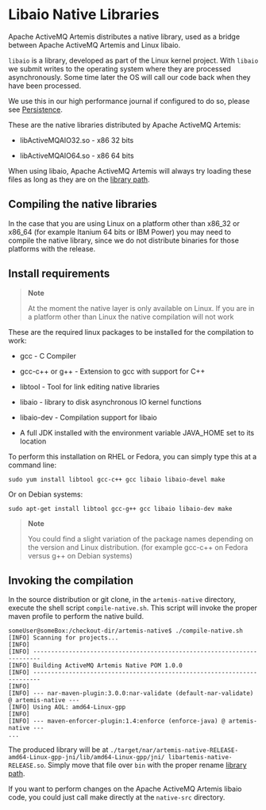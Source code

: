 # Libaio Native Libraries

Apache ActiveMQ Artemis distributes a native library, used as a bridge between Apache ActiveMQ Artemis
and Linux libaio.

`libaio` is a library, developed as part of the Linux kernel project.
With `libaio` we submit writes to the operating system where they are
processed asynchronously. Some time later the OS will call our code back
when they have been processed.

We use this in our high performance journal if configured to do so,
please see [Persistence](persistence.md).

These are the native libraries distributed by Apache ActiveMQ Artemis:

-   libActiveMQAIO32.so - x86 32 bits

-   libActiveMQAIO64.so - x86 64 bits

When using libaio, Apache ActiveMQ Artemis will always try loading these files as long
as they are on the [library path](#using-server.library.path).

## Compiling the native libraries

In the case that you are using Linux on a platform other than x86\_32 or
x86\_64 (for example Itanium 64 bits or IBM Power) you may need to
compile the native library, since we do not distribute binaries for
those platforms with the release.

## Install requirements

> **Note**
>
> At the moment the native layer is only available on Linux. If you are
> in a platform other than Linux the native compilation will not work

These are the required linux packages to be installed for the compilation to work:

-   gcc - C Compiler

-   gcc-c++ or g++ - Extension to gcc with support for C++

-   libtool - Tool for link editing native libraries

-   libaio - library to disk asynchronous IO kernel functions

-   libaio-dev - Compilation support for libaio

-   A full JDK installed with the environment variable JAVA\_HOME set to
    its location

To perform this installation on RHEL or Fedora, you can simply type this at a command line:

    sudo yum install libtool gcc-c++ gcc libaio libaio-devel make

Or on Debian systems:

    sudo apt-get install libtool gcc-g++ gcc libaio libaio-dev make

> **Note**
>
> You could find a slight variation of the package names depending on
> the version and Linux distribution. (for example gcc-c++ on Fedora
> versus g++ on Debian systems)

## Invoking the compilation

In the source distribution or git clone, in the `artemis-native` directory, execute the shell
script `compile-native.sh`. This script will invoke the proper maven profile to perform the native build.

    someUser@someBox:/checkout-dir/artemis-native$ ./compile-native.sh
    [INFO] Scanning for projects...
    [INFO]
    [INFO] ------------------------------------------------------------------------
    [INFO] Building ActiveMQ Artemis Native POM 1.0.0
    [INFO] ------------------------------------------------------------------------
    [INFO]
    [INFO] --- nar-maven-plugin:3.0.0:nar-validate (default-nar-validate) @ artemis-native ---
    [INFO] Using AOL: amd64-Linux-gpp
    [INFO]
    [INFO] --- maven-enforcer-plugin:1.4:enforce (enforce-java) @ artemis-native ---
    ...

The produced library will be at
`./target/nar/artemis-native-RELEASE-amd64-Linux-gpp-jni/lib/amd64-Linux-gpp/jni/
libartemis-native-RELEASE.so`. Simply move that file over
`bin` with the proper rename [library
path](#using-server.library.path).

If you want to perform changes on the Apache ActiveMQ Artemis libaio code, you could
just call make directly at the `native-src` directory.
